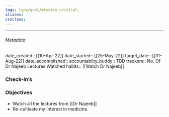 ```yaml
---
tags: type/goal/mission_critical, 
aliases:
cssclass: 
---
```

---

###### Metadata 
date_created:: [[10-Apr-22]]
date_started:: [[25-May-22]]
target_date:: [[31-Aug-22]]
date_accomplished::
accountabilty_buddy:: TBD
trackers:: No. Of Dr Najeeb Lectures Watched 
habits:: [[Watch Dr Najeeb]]

### Check-In’s
### Objectives
- Watch all the lectures from [[Dr Najeeb]]
- Re-cultivate my interest in medicine.






